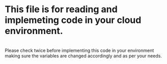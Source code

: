 # This file is for reading and implemeting code in your cloud environment.
<br>
Please check twice before implementing this code in your environment making sure the variables are changed accordingly and as per your needs.